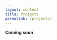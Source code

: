 ```yaml
---
layout: content
title: Projects
permalink: /projects/
---
```


**Coming soon**
<!-- # Project 1 \ Project 1-->
